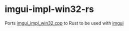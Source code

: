 # imgui-impl-win32-rs
Ports [imgui_impl_win32.cpp](https://github.com/ocornut/imgui/blob/master/examples/imgui_impl_win32.cpp) to Rust to be used with [imgui](https://crates.io/crates/imgui)
